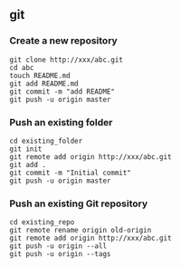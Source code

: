 ## git

### Create a new repository

```shell script
git clone http://xxx/abc.git
cd abc
touch README.md
git add README.md
git commit -m "add README"
git push -u origin master
```

### Push an existing folder

```shell script
cd existing_folder
git init
git remote add origin http://xxx/abc.git
git add .
git commit -m "Initial commit"
git push -u origin master
```

### Push an existing Git repository

```shell script
cd existing_repo
git remote rename origin old-origin
git remote add origin http://xxx/abc.git
git push -u origin --all
git push -u origin --tags
```
